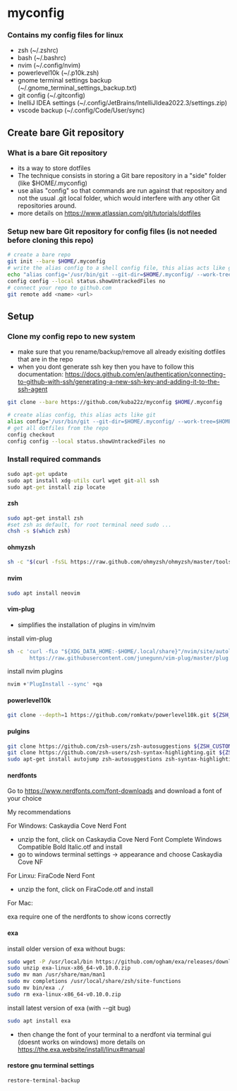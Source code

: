 # myconfig

### Contains my config files for linux
- zsh (~/.zshrc)
- bash (~/.bashrc)
- nvim (~/.config/nvim)
- powerlevel10k (~/.p10k.zsh)
- gnome terminal settings backup (~/.gnome_terminal_settings_backup.txt)
- git config (~/.gitconfig)
- InelliJ IDEA settings (~/.config/JetBrains/IntelliJIdea2022.3/settings.zip)
- vscode backup (~/.config/Code/User/sync)

## Create bare Git repository

###  What is a bare Git repository
- its a way to store dotfiles
- The technique consists in storing a Git bare repository in a "side" folder (like $HOME/.myconfig)
- use alias "config" so that commands are run against that repository and not the usual .git local folder, which would interfere with any other Git repositories around.
- more details on https://www.atlassian.com/git/tutorials/dotfiles

### Setup new bare Git repository for config files (is not needed before cloning this repo)
```bash
# create a bare repo
git init --bare $HOME/.myconfig
# write the alias config to a shell config file, this alias acts like git  
echo "alias config='/usr/bin/git --git-dir=$HOME/.myconfig/ --work-tree=$HOME'" >> $HOME/.bashrc
config config --local status.showUntrackedFiles no
# connect your repo to github.com
git remote add <name> <url>
```

## Setup

### Clone my config repo to new system
- make sure that you rename/backup/remove all already exisiting dotfiles that are in the repo
- when you dont generate ssh key then you have to follow this documentation: https://docs.github.com/en/authentication/connecting-to-github-with-ssh/generating-a-new-ssh-key-and-adding-it-to-the-ssh-agent
```bash
git clone --bare https://github.com/kuba22z/myconfig $HOME/.myconfig
```
```bash
# create alias config, this alias acts like git  
alias config='/usr/bin/git --git-dir=$HOME/.myconfig/ --work-tree=$HOME'
# get all dotfiles from the repo
config checkout
config config --local status.showUntrackedFiles no
```

### Install required commands
```bat
sudo apt-get update
sudo apt install xdg-utils curl wget git-all ssh
sudo apt-get install zip locate

```
#### zsh
```bash
sudo apt-get install zsh
#set zsh as default, for root terminal need sudo ... 
chsh -s $(which zsh)
```

#### ohmyzsh
```bash
sh -c "$(curl -fsSL https://raw.github.com/ohmyzsh/ohmyzsh/master/tools/install.sh)"
```
#### nvim
```bash
sudo apt install neovim
```
#### vim-plug
- simplifies the installation of plugins in vim/nvim

install vim-plug
```bash
sh -c 'curl -fLo "${XDG_DATA_HOME:-$HOME/.local/share}"/nvim/site/autoload/plug.vim --create-dirs \
       https://raw.githubusercontent.com/junegunn/vim-plug/master/plug.vim'
```
install nvim plugins
```bash
nvim +'PlugInstall --sync' +qa 
```
#### powerlevel10k
```bash
git clone --depth=1 https://github.com/romkatv/powerlevel10k.git ${ZSH_CUSTOM:-$HOME/.oh-my-zsh/custom}/themes/powerlevel10k
```
#### pulgins
```bash
git clone https://github.com/zsh-users/zsh-autosuggestions ${ZSH_CUSTOM:-~/.oh-my-zsh/custom}/plugins/zsh-autosuggestions
git clone https://github.com/zsh-users/zsh-syntax-highlighting.git ${ZSH_CUSTOM:-~/.oh-my-zsh/custom}/plugins/zsh-syntax-highlighting
sudo apt-get install autojump zsh-autosuggestions zsh-syntax-highlighting
```
#### nerdfonts
Go to https://www.nerdfonts.com/font-downloads and download a font of your choice 

My recommendations

For Windows: Caskaydia Cove Nerd Font
- unzip the font, click on Caskaydia Cove Nerd Font Complete Windows Compatible Bold Italic.otf and install
- go to windows terminal settings -> appearance and choose Caskaydia Cove NF 

For Linxu: FiraCode Nerd Font
- unzip the font, click on FiraCode.otf and install

For Mac:

exa require one of the nerdfonts to show icons correctly

#### exa
install older version of exa without bugs:
```bash
sudo wget -P /usr/local/bin https://github.com/ogham/exa/releases/download/v0.10.0/exa-linux-x86_64-v0.10.0.zip && cd /usr/local/bin
sudo unzip exa-linux-x86_64-v0.10.0.zip 
sudo mv man /usr/share/man/man1 
sudo mv completions /usr/local/share/zsh/site-functions
sudo mv bin/exa ./
sudo rm exa-linux-x86_64-v0.10.0.zip
```
install latest version of exa (with --git bug)
```bash
sudo apt install exa
```
- then change the font of your terminal to a nerdfont via terminal gui (doesnt works on windows)
more details on https://the.exa.website/install/linux#manual

#### restore gnu terminal settings
```bat
restore-terminal-backup
```
